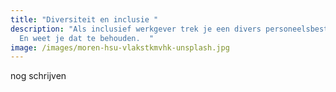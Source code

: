 ```yaml
---
title: "Diversiteit en inclusie "
description: "Als inclusief werkgever trek je een divers personeelsbestand aan.
  En weet je dat te behouden.  "
image: /images/moren-hsu-vlakstkmvhk-unsplash.jpg
---
```

nog schrijven